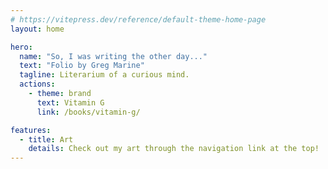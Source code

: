 ```yaml
---
# https://vitepress.dev/reference/default-theme-home-page
layout: home

hero:
  name: "So, I was writing the other day..."
  text: "Folio by Greg Marine"
  tagline: Literarium of a curious mind.
  actions:
    - theme: brand
      text: Vitamin G
      link: /books/vitamin-g/

features:
  - title: Art
    details: Check out my art through the navigation link at the top!
---
```



